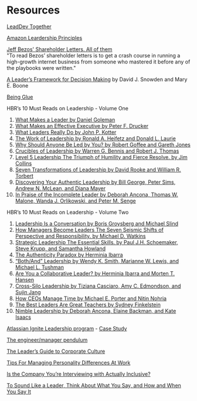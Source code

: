 # Resources

[LeadDev Together](https://events.leaddev.com/together)

[Amazon Leardership Principles](https://www.amazon.jobs/en/principles)

[Jeff Bezos' Shareholder Letters. All of them](https://founders.simplecast.com/episodes/jeff-bezos-shareholder-letters-all-of-t-hAgb6DJ6) <br> "To read Bezos’ shareholder letters is to get a crash course in running a high-growth internet business from someone who mastered it before any of the playbooks were written."

[A Leader’s Framework for Decision Making](https://hbr.org/2007/11/a-leaders-framework-for-decision-making) by David J. Snowden and Mary E. Boone

[Being Glue](https://noidea.dog/glue)

HBR’s 10 Must Reads on Leadership - Volume One

1. [What Makes a Leader by Daniel Goleman](https://hbr.org/2004/01/what-makes-a-leader)
2. [What Makes an Effective Executive by Peter F. Drucker](https://hbr.org/2004/06/what-makes-an-effective-executive)
3. [What Leaders Really Do by John P. Kotter](https://hbr.org/2001/12/what-leaders-really-do)
4. [The Work of Leadership by Ronald A. Heifetz and Donald L. Laurie](https://hbr.org/2001/12/the-work-of-leadership)
5. [Why Should Anyone Be Led by You? by Robert Goffee and Gareth Jones](https://hbr.org/2000/09/why-should-anyone-be-led-by-you)
6. [Crucibles of Leadership by Warren G. Bennis and Robert J. Thomas](https://hbr.org/2002/09/crucibles-of-leadership)
7. [Level 5 Leadership The Triumph of Humility and Fierce Resolve. by Jim Collins](https://hbr.org/2001/01/level-5-leadership-the-triumph-of-humility-and-fierce-resolve-2)
8. [Seven Transformations of Leadership by David Rooke and William R. Torbert](https://hbr.org/2005/04/seven-transformations-of-leadership)
9. [Discovering Your Authentic Leadership by Bill George, Peter Sims, Andrew N. McLean, and Diana Mayer](https://hbr.org/2007/02/discovering-your-authentic-leadership)
10. [In Praise of the Incomplete Leader by Deborah Ancona, Thomas W. Malone, Wanda J. Orlikowski, and Peter M. Senge](https://hbr.org/2007/02/in-praise-of-the-incomplete-leader)

HBR’s 10 Must Reads on Leadership - Volume Two

1. [Leadership Is a Conversation by Boris Groysberg and Michael Slind](https://hbr.org/2012/06/leadership-is-a-conversation)
2. [How Managers Become Leaders The Seven Seismic Shifts of Perspective and Responsibility. by Michael D. Watkins](https://hbr.org/2012/06/how-managers-become-leaders)
3. [Strategic Leadership The Essential Skills. by Paul J.H. Schoemaker, Steve Krupp, and Samantha Howland](https://hbr.org/2013/01/strategic-leadership-the-esssential-skills)
4. [The Authenticity Paradox by Herminia Ibarra](https://hbr.org/2015/01/the-authenticity-paradox)
5. [“Both/And” Leadership by Wendy K. Smith, Marianne W. Lewis, and Michael L. Tushman](https://hbr.org/2016/05/both-and-leadership)
6. [Are You a Collaborative Leader? by Herminia Ibarra and Morten T. Hansen](https://hbr.org/2011/07/are-you-a-collaborative-leader)
7. [Cross-Silo Leadership by Tiziana Casciaro, Amy C. Edmondson, and Sujin Jang](https://hbr.org/2019/05/cross-silo-leadership)
8. [How CEOs Manage Time by Michael E. Porter and Nitin Nohria](https://hbr.org/2018/07/how-ceos-manage-time)
9. [The Best Leaders Are Great Teachers by Sydney Finkelstein](https://hbr.org/2018/01/the-best-leaders-are-great-teachers)
10. [Nimble Leadership by Deborah Ancona, Elaine Backman, and Kate Isaacs](https://hbr.org/2019/07/nimble-leadership)

[Atlassian Ignite Leadership program](https://inkling.group/program/atlassian-ignite-may2021/) - [Case Study](https://inkling.group/wp-content/uploads/2018/09/Inkling_Ignite-Case-Study.Atlassian-2016-compressed.pdf)

[The engineer/manager pendulum](https://charity.wtf/2017/05/11/the-engineer-manager-pendulum/)

[The Leader’s Guide to Corporate Culture](https://hbr.org/2018/01/the-leaders-guide-to-corporate-culture)

[Tips For Managing Personality Differences At Work](https://girlsintech.org/tips-for-managing-personality-differences-at-work/)

[Is the Company You’re Interviewing with Actually Inclusive?](https://hbr.org/2021/12/is-the-company-youre-interviewing-with-actually-inclusive)

[To Sound Like a Leader, Think About What You Say, and How and When You Say It](https://hbr.org/2017/10/to-sound-like-a-leader-think-about-what-you-say-and-how-and-when-you-say-it)
